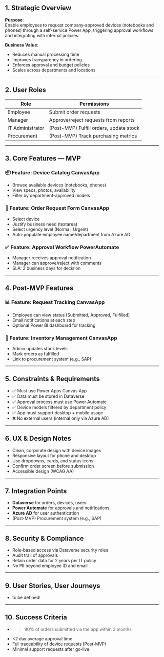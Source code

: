 <!-- CHUNK_H2_1 -->
## 1. **Strategic Overview**

**Purpose**:  
Enable employees to request company-approved devices (notebooks and phones) through a self-service Power App, triggering approval workflows and integrating with internal policies.

**Business Value**:  
- Reduces manual processing time  
- Improves transparency in ordering  
- Enforces approval and budget policies  
- Scales across departments and locations

---

<!-- CHUNK_H2_2 -->
## 2. **User Roles**

| Role             | Permissions                             |
|------------------|------------------------------------------|
| Employee         | Submit order requests                    |
| Manager          | Approve/reject requests from reports     |
| IT Administrator | (Post-MVP) Fulfill orders, update stock  |
| Procurement      | (Post-MVP) Track purchasing metrics      |

---

<!-- CHUNK_H2_3 -->
## 3. **Core Features — MVP**

### 📦 Feature: Device Catalog **CanvasApp**
- Browse available devices (notebooks, phones)
- View specs, photos, availability
- Filter by department-approved models

### 📝 Feature: Order Request Form **CanvasApp**
- Select device
- Justify business need (textarea)
- Select urgency level (Normal, Urgent)
- Auto-populate employee name/department from Azure AD

### ✅ Feature: Approval Workflow **PowerAutomate**
- Manager receives approval notification
- Manager can approve/reject with comments
- SLA: 2 business days for decision

---

<!-- CHUNK_H2_4 -->
## 4. **Post-MVP Features**

### 📊 Feature: Request Tracking **CanvasApp**
- Employee can view status (Submitted, Approved, Fulfilled)
- Email notifications at each step
- Optional Power BI dashboard for tracking

### 🧾 Feature: Inventory Management **CanvasApp**
- Admin updates stock levels
- Mark orders as fulfilled
- Link to procurement system (e.g., SAP)

---

<!-- CHUNK_H2_5 -->
## 5. **Constraints & Requirements**

- ✅ Must use Power Apps Canvas App  
- ✅ Data must be stored in Dataverse  
- ✅ Approval process must use Power Automate  
- ✅ Device models filtered by department policy  
- ✅ App must support desktop + mobile usage  
- ❌ No external users (internal only via Azure AD)

---

<!-- CHUNK_H2_6 -->
## 6. **UX & Design Notes**

- Clean, corporate design with device images  
- Responsive layout for phone and desktop  
- Use dropdowns, cards, and status icons  
- Confirm order screen before submission  
- Accessible design (WCAG AA)

---

<!-- CHUNK_H2_7 -->
## 7. **Integration Points**

- **Dataverse** for orders, devices, users  
- **Power Automate** for approvals and notifications  
- **Azure AD** for user authentication  
- (Post-MVP) Procurement system (e.g., SAP)

---

<!-- CHUNK_H2_8 -->
## 8. **Security & Compliance**

- Role-based access via Dataverse security roles  
- Audit trail of approvals  
- Retain order data for 2 years per IT policy  
- No PII beyond employee ID and email

---

<!-- CHUNK_H2_9 -->
## 9. **User Stories, User Journeys**

- to be defined!

---

<!-- CHUNK_H2_10 -->
## 10. **Success Criteria**

- >90% of orders submitted via the app within 3 months  
- <2 day average approval time  
- Full traceability of device requests (Post-MVP)  
- Minimal support requests after go-live

